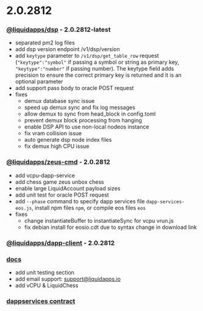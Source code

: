 2.0.2812
========

### [@liquidapps/dsp](https://www.npmjs.com/package/@liquidapps/dsp) - 2.0.2812-latest
- separated pm2 log files
- add dsp version endpoint /v1/dsp/version
- add `keytype` parameter to `/v1/dsp/get_table_row` request (`"keytype":"symbol"` if passing a symbol or string as primary key, `"keytype":"number"` if passing number). The keytype field adds precision to ensure the correct primary key is returned and it is an optional parameter
- add support pass body to oracle POST request
- fixes
    - demux database sync issue
    - speed up demux sync and fix log messages
    - allow demux to sync from head_block in config.toml
    - prevent demux block processing from hanging
    - enable DSP API to use non-local nodeos instance
    - fix vram collision issue
    - auto generate dsp node index files
    - fix demux high CPU issue

### [@liquidapps/zeus-cmd](https://www.npmjs.com/package/@liquidapps/zeus-cmd) - 2.0.2812
- add vcpu-dapp-service
- add chess game zeus unbox chess
- enable large LiquidAccount payload sizes
- add unit test for oracle POST request
- add `--phase` command to specify dapp services file `dapp-services-eos.js`, install npm files `npm`, or compile eos files `eos`
- fixes
    - change instantiateBuffer to instantiateSync for vcpu vrun.js
    - fix debian install for eosio.cdt due to syntax change in download link

### [@liquidapps/dapp-client](https://www.npmjs.com/package/@liquidapps/dapp-client) - 2.0.2812

### [docs](https://docs.liquidapps.io/en/stable/)
- add unit testing section
- add email support: support@liquidapps.io
- add vCPU & LiquidChess

### [dappservices contract](http://bloks.io/account/dappservices)